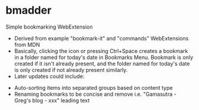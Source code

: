 # bmadder
Simple bookmarking WebExtension

* Derived from example "bookmark-it" and "commands" WebExtensions from MDN
* Basically, clicking the icon or pressing Ctrl+Space creates a bookmark in a folder named for today's date in Bookmarks Menu. Bookmark is only created if it isn't already present, and the folder named for today's date is only created if not already present similarly.
* Later updates could include:
 - Auto-sorting items into separated groups based on content type
 - Renaming bookmarks to be concise and remove i.e. "Gamasutra - Greg's blog - xxx" leading text
